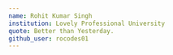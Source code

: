 ```yaml
---
name: Rohit Kumar Singh
institution: Lovely Professional University
quote: Better than Yesterday.
github_user: rocodes01
---
```

